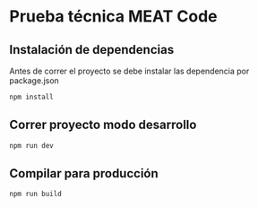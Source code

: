 # Prueba técnica MEAT Code

## Instalación de dependencias

Antes de correr el proyecto se debe instalar las dependencia por package.json
```bash
npm install
```

## Correr proyecto modo desarrollo

```python
npm run dev
```

## Compilar para producción

```python
npm run build
```